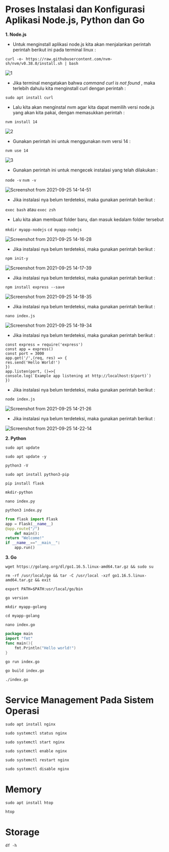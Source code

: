 # Proses Instalasi dan Konfigurasi Aplikasi Node.js, Python dan Go

**1. Node.js**

* Untuk menginstall aplikasi node.js kita akan menjalankan perintah perintah berikut ini pada terminal linux :

```curl -o- https://raw.githubusercontent.com/nvm-sh/nvm/v0.38.0/install.sh | bash```

![1](https://user-images.githubusercontent.com/90166624/134762830-e8f85b98-209b-40b6-96ac-d790d0d59cc4.png)


* Jika terminal mengatakan  bahwa *command curl is not found* , maka terlebih dahulu kita menginstall curl dengan perintah :

```sudo apt install curl```

* Lalu kita akan menginstal nvm agar kita dapat memilih versi node.js yang akan kita pakai, dengan memasukkan perintah :

`nvm install 14`

![2](https://user-images.githubusercontent.com/90166624/134762893-13cfc0b6-754a-46ea-b526-0140f443c16d.png)


* Gunakan perintah ini untuk menggunakan nvm versi 14 :

```nvm use 14```

![3](https://user-images.githubusercontent.com/90166624/134762906-19dca4f7-0dc1-4f24-984d-4a23d36b3b28.png)

* Gunakan perintah ini untuk mengecek instalasi yang telah dilakukan :

```node -v``` ```nvm -v```

![Screenshot from 2021-09-25 14-14-51](https://user-images.githubusercontent.com/90166624/134762948-8025c84b-9722-4e86-bdb9-afdece73d4de.png)

* Jika instalasi nya belum terdeteksi, maka gunakan perintah berikut :

```exec bash``` atau  ```exec zsh```

* Lalu kita akan membuat folder baru, dan masuk kedalam folder tersebut

```mkdir myapp-nodejs``` ```cd myapp-nodejs```

![Screenshot from 2021-09-25 14-16-28](https://user-images.githubusercontent.com/90166624/134763039-6629fb67-8b59-41a1-baf9-9ab44a0855c3.png)

* Jika instalasi nya belum terdeteksi, maka gunakan perintah berikut :

```npm init-y```

![Screenshot from 2021-09-25 14-17-39](https://user-images.githubusercontent.com/90166624/134763151-5869a85e-c686-444f-ac66-641438f8c411.png)

* Jika instalasi nya belum terdeteksi, maka gunakan perintah berikut :

```npm install express --save```

![Screenshot from 2021-09-25 14-18-35](https://user-images.githubusercontent.com/90166624/134763160-80361b27-d4d3-4c50-8fa7-7e9addd80743.png)

* Jika instalasi nya belum terdeteksi, maka gunakan perintah berikut :

```nano index.js```

![Screenshot from 2021-09-25 14-19-34](https://user-images.githubusercontent.com/90166624/134763169-d7b790ee-d7f5-4191-92d0-32ffd7ade3f5.png)

* Jika instalasi nya belum terdeteksi, maka gunakan perintah berikut :

```node
const express = require('express')
const app = express()
const port = 3000
app.get('/',(req, res) => {
res.send('Hello World!')
})
app.listen(port, ()=>{
console.log(`Example app listening at http://localhost:$(port)`)
})
```

* Jika instalasi nya belum terdeteksi, maka gunakan perintah berikut :

```node index.js```

![Screenshot from 2021-09-25 14-21-26](https://user-images.githubusercontent.com/90166624/134763191-5fa49217-f7ba-4254-afea-20cb4fba1c0e.png)

* Jika instalasi nya belum terdeteksi, maka gunakan perintah berikut :

![Screenshot from 2021-09-25 14-22-14](https://user-images.githubusercontent.com/90166624/134763202-80f60e90-31ae-4e53-ad8f-c5f310448127.png)


**2. Python**

```sudo apt update```

```sudo apt update -y```

```python3 -V```

```sudo apt install python3-pip```

```pip install flask```

```mkdir-python```

```nano index.py```

```python3 index.py```

```python
from flask import Flask
app = Flask(__name__)
@app.route("/")
	def main():
return "Welcome!"
if __name__=="__main__":
	app.run()
```

**3. Go**

```wget https://golang.org/dl/go1.16.5.linux-amd64.tar.gz && sudo su```

```rm -rf /usr/local/go && tar -C /usr/local -xzf go1.16.5.linux-amd64.tar.gz && exit```

```export PATH=$PATH:usr/local/go/bin```

```go version```

```mkdir myapp-golang```

```cd myapp-golang```

```nano index.go```

```go
package main
import "fmt"
func main(){
	fmt.Println("Hello world!")
}
```

```go run index.go```

```go build index.go```

```./index.go```


# Service Management Pada Sistem Operasi

```sudo apt install nginx```

```sudo systemctl status nginx```

```sudo systemctl start nginx```

```sudo systemctl enable nginx```

```sudo systemctl restart nginx```

```sudo systemctl disable nginx```

# Memory

```sudo apt install htop```

```htop```

# Storage

```df -h```
